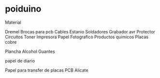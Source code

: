 # poiduino

Material

Dremel
Brocas para pcb
Cables
Estanio
Soldadores
Grabador avr
Protector Circuitos
Toner 
Impresora
Papel Fotografico
Productos quimicos
Placas cobre

Plancha
Alcohol
Guantes

papel de diario

Papel para transfer de placas PCB
Alicate
